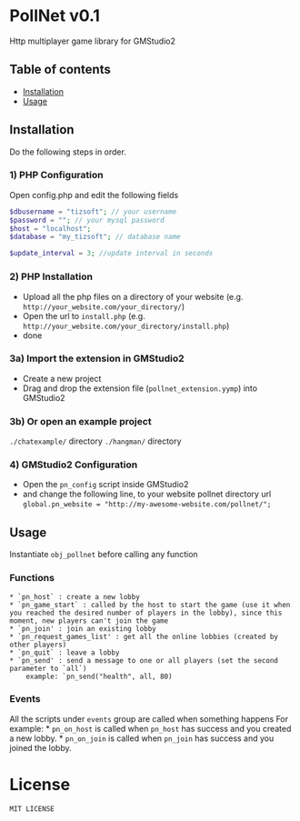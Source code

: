 # PollNet v0.1
Http multiplayer game library for GMStudio2

## Table of contents

- [Installation](#installation) 
- [Usage](#usage)

	
## Installation

Do the following steps in order.

### 1) PHP Configuration
Open config.php and edit the following fields
```php
$dbusername = "tizsoft"; // your username
$password = ""; // your mysql password
$host = "localhost";
$database = "my_tizsoft"; // database name

$update_interval = 3; //update interval in seconds
```
### 2) PHP Installation

* Upload all the php files on a directory of your website (e.g. `http://your_website.com/your_directory/`)
* Open the url to `install.php` (e.g. `http://your_website.com/your_directory/install.php`)
* done
  
### 3a) Import the extension in GMStudio2
* Create a new project
* Drag and drop the extension file (`pollnet_extension.yymp`) into GMStudio2

### 3b) Or open an example project
`./chatexample/` directory
`./hangman/` directory


### 4) GMStudio2 Configuration
* Open the `pn_config` script inside GMStudio2
* and change the following line, to your website pollnet directory url
`global.pn_website = "http://my-awesome-website.com/pollnet/";`

## Usage

Instantiate `obj_pollnet` before calling any function

### Functions
	* `pn_host` : create a new lobby
	* `pn_game_start` : called by the host to start the game (use it when you reached the desired number of players in the lobby), since this moment, new players can't join the game
	* `pn_join' : join an existing lobby
	* `pn_request_games_list' : get all the online lobbies (created by other players)
	* `pn_quit` : leave a lobby
	* `pn_send' : send a message to one or all players (set the second parameter to `all`)
		example: `pn_send("health", all, 80)

### Events
All the scripts under `events` group are called when something happens
For example:
	* `pn_on_host` is called when `pn_host` has success and you created a new lobby.
	* `pn_on_join` is called when `pn_join` has success and you joined the lobby.

# License

    MIT LICENSE
